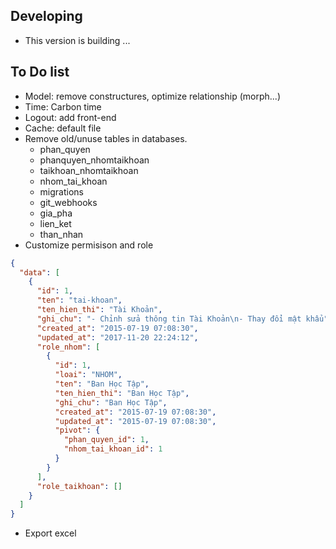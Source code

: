 ## Developing

- This version is building ... 

## To Do list

- Model: remove constructures, optimize relationship (morph...)
- Time: Carbon time
- Logout: add front-end
- Cache: default file
- Remove old/unuse tables in databases.
    - phan_quyen
    - phanquyen_nhomtaikhoan
    - taikhoan_nhomtaikhoan
    - nhom_tai_khoan
    - migrations
    - git_webhooks
    - gia_pha
    - lien_ket
    - than_nhan
- Customize permisison and role
```json
{
  "data": [
    {
      "id": 1,
      "ten": "tai-khoan",
      "ten_hien_thi": "Tài Khoản",
      "ghi_chu": "- Chỉnh sửa thông tin Tài Khoản\n- Thay đổi mật khẩu",
      "created_at": "2015-07-19 07:08:30",
      "updated_at": "2017-11-20 22:24:12",
      "role_nhom": [
        {
          "id": 1,
          "loai": "NHOM",
          "ten": "Ban Học Tập",
          "ten_hien_thi": "Ban Học Tập",
          "ghi_chu": "Ban Học Tập",
          "created_at": "2015-07-19 07:08:30",
          "updated_at": "2015-07-19 07:08:30",
          "pivot": {
            "phan_quyen_id": 1,
            "nhom_tai_khoan_id": 1
          }
        }
      ],
      "role_taikhoan": []
    }
  ]
}
```

- Export excel
